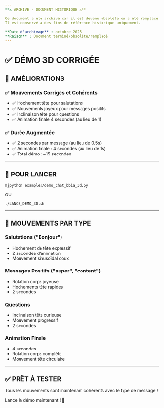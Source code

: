 ```yaml
---
**⚠️ ARCHIVE - DOCUMENT HISTORIQUE ⚠️**

Ce document a été archivé car il est devenu obsolète ou a été remplacé par une version plus récente.
Il est conservé à des fins de référence historique uniquement.

**Date d'archivage** : octobre 2025
**Raison** : Document terminé/obsolète/remplacé
---
```


# ✅ DÉMO 3D CORRIGÉE

## 🎯 **AMÉLIORATIONS**

### ✅ **Mouvements Corrigés et Cohérents**
- ✅ Hochement tête pour salutations
- ✅ Mouvements joyeux pour messages positifs
- ✅ Inclinaison tête pour questions
- ✅ Animation finale 4 secondes (au lieu de 1)

### ✅ **Durée Augmentée**
- ✅ 2 secondes par message (au lieu de 0.5s)
- ✅ Animation finale : 4 secondes (au lieu de 1s)
- ✅ Total démo : ~15 secondes

---

## 🚀 **POUR LANCER**

```bash
mjpython examples/demo_chat_bbia_3d.py
```

OU

```bash
./LANCE_DEMO_3D.sh
```

---

## 🤖 **MOUVEMENTS PAR TYPE**

### **Salutations ("Bonjour")**
- Hochement de tête expressif
- 2 secondes d'animation
- Mouvement sinusoïdal doux

### **Messages Positifs ("super", "content")**
- Rotation corps joyeuse
- Hochements tête rapides
- 2 secondes

### **Questions**
- Inclinaison tête curieuse
- Mouvement progressif
- 2 secondes

### **Animation Finale**
- 4 secondes
- Rotation corps complète
- Mouvement tête circulaire

---

## ✅ **PRÊT À TESTER**

Tous les mouvements sont maintenant cohérents avec le type de message !

Lance la démo maintenant ! 🎉

